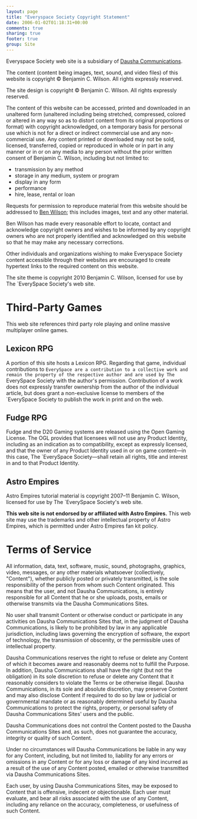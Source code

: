 ```yaml
---
layout: page
title: "Everyspace Society Copyright Statement"
date: 2006-01-02T01:18:31+00:00
comments: true
sharing: true
footer: true
group: Site
---
```



Everyspace Society web site is a subsidiary of [Dausha Communications](http://dausha.net).



The content (content being images, text, sound, and video files) of this website is copyright &copy; Benjamin C. Wilson. All rights expressly reserved.

The site design is copyright &copy; Benjamin C. Wilson. All rights expressly reserved.

The content of this website can be accessed, printed and downloaded in an unaltered form (unaltered including being stretched, compressed, colored or altered in any way so as to distort content from its original proportions or format) with copyright acknowledged, on a temporary basis for personal use which is not for a direct or indirect commercial use and any non-commercial use. Any content printed or downloaded may not be sold, licensed, transferred, copied or reproduced in whole or in part in any manner or in or on any media to any person without the prior written consent of Benjamin C. Wilson, including but not limited to:

* transmission by any method
* storage in any medium, system or program
* display in any form
* performance
* hire, lease, rental or loan 

Requests for permission to reproduce material from this website should be addressed to [Ben Wilson](/mailto:ameen@dausha/net?subject=copyright%2520permission); this includes images, text and any other material.

Ben Wilson has made every reasonable effort to locate, contact and acknowledge copyright owners and wishes to be informed by any copyright owners who are not properly identified and acknowledged on this website so that he may make any necessary corrections.

Other individuals and organizations wishing to make Everyspace Society content accessible through their websites are encouraged to create hypertext links to the required content on this website.

The site theme is copyright 2010 Benjamin C. Wilson, licensed for use by The `EverySpace Society's web site.

Third-Party Games
============

This web site references third party role playing and online massive multiplayer online games.

Lexicon RPG
-----------

A portion of this site hosts a Lexicon RPG. Regarding that game, individual contributions to `EverySpace are a contribution to a collective work and remain the property of the respective author and are used by The `EverySpace Society with the author's permission. Contribution of a work does not expressly transfer ownership from the author of the individual article, but does grant a non-exclusive license to members of the `EverySpace Society to publish the work in print and on the web.

Fudge RPG
--------

Fudge and the D20 Gaming systems are released using the Open Gaming License. The OGL provides that licensees will not use any Product Identity, including as an indication as to compatibility, except as expressly licensed, and that the owner of any Product Identity used in or on game content&mdash;in this case, The `EverySpace Society&mdash;shall retain all rights, title and interest in and to that Product Identity.

Astro Empires
-----------

Astro Empires tutorial material is copyright 2007&ndash;11 Benjamin C. Wilson, licensed for use by The `EverySpace Society's web site.

**This web site is not endorsed by or affiliated with Astro Empires.** This web site may use the trademarks and other intellectual property of Astro Empires, which is permitted under Astro Empires fan kit policy.

Terms of Service
=========

All information, data, text, software, music, sound, photographs, graphics, video, messages, or any other materials whatsoever (collectively, "Content"), whether publicly posted or privately transmitted, is the sole responsibility of the person from whom such Content originated. This means that the user, and not Dausha Communications, is entirely responsible for all Content that he or she uploads, posts, emails or otherwise transmits via the Dausha Communications Sites.

No user shall transmit Content or otherwise conduct or participate in any activities on Dausha Communications Sites that, in the judgment of Dausha Communications, is likely to be prohibited by law in any applicable jurisdiction, including laws governing the encryption of software, the export of technology, the transmission of obscenity, or the permissible uses of intellectual property.

Dausha Communications reserves the right to refuse or delete any Content of which it becomes aware and reasonably deems not to fulfill the Purpose. In addition, Dausha Communications shall have the right (but not the obligation) in its sole discretion to refuse or delete any Content that it reasonably considers to violate the Terms or be otherwise illegal. Dausha Communications, in its sole and absolute discretion, may preserve Content and may also disclose Content if required to do so by law or judicial or governmental mandate or as reasonably determined useful by Dausha Communications to protect the rights, property, or personal safety of Dausha Communications Sites' users and the public.

Dausha Communications does not control the Content posted to the Dausha Communications Sites and, as such, does not guarantee the accuracy, integrity or quality of such Content.

Under no circumstances will Dausha Communications be liable in any way for any Content, including, but not limited to, liability for any errors or omissions in any Content or for any loss or damage of any kind incurred as a result of the use of any Content posted, emailed or otherwise transmitted via Dausha Communications Sites.

Each user, by using Dausha Communications Sites, may be exposed to Content that is offensive, indecent or objectionable. Each user must evaluate, and bear all risks associated with the use of any Content, including any reliance on the accuracy, completeness, or usefulness of such Content.



